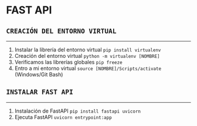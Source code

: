 # FAST API
## ````CREACIÓN DEL ENTORNO VIRTUAL````
---
1. Instalar la librería del entorno virtual  ````pip install virtualenv````
2. Creación del entorno virtual ````python -m virtualenv [NOMBRE]````
3. Verificamos las librerías globales ````pip freeze````
4. Entro a mi entorno virtual ````source [NOMBRE]/Scripts/activate```` (Windows/Git Bash)

## ````INSTALAR FAST API````
---
1. Instalación de FastAPI ````pip install fastapi uvicorn````
2. Ejecuta FastAPI  ````uvicorn entrypoint:app````